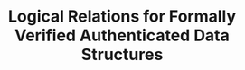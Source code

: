 ---
title: "Logical Relations for Formally Verified Authenticated Data Structures"
category: publications
paperurl: 'https://arxiv.org/abs/2501.10802'
slidesurl: 
codeurl:
venue: 
authors: ['Simon Oddershede Gregersen', 'Chaitanya Agarwal', 'Joseph Tassarotti']
extendedurl: 
notes: To appear in CCS 2025
---